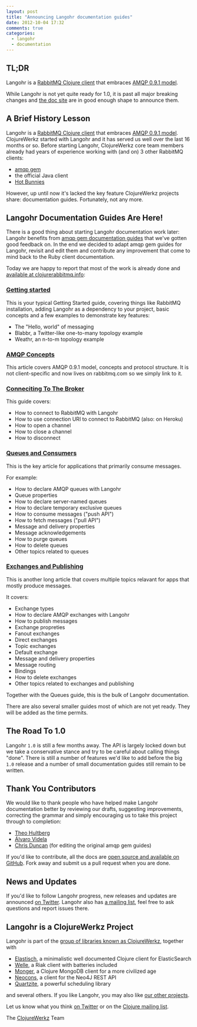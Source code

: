 ```yaml
---
layout: post
title: "Announcing Langohr documentation guides"
date: 2012-10-04 17:32
comments: true
categories:
  - langohr
  - documentation
---
```


## TL;DR

Langohr is a [RabbitMQ Clojure client](http://clojurerabbitmq.info) that embraces [AMQP 0.9.1 model](http://bit.ly/amqp-model-explained). 

While Langohr is not yet quite ready for 1.0, it is past all major breaking changes and [the doc site](http://clojurerabbitmq.info) are in good enough shape to
announce them.


## A Brief History Lesson

Langohr is a [RabbitMQ Clojure client](http://clojurerabbitmq.info) that embraces [AMQP 0.9.1 model](http://bit.ly/amqp-model-explained).
ClojureWerkz started with Langohr and it has served us well over the last 16 months or so. Before starting Langohr, ClojureWerkz core team members already had
years of experience working with (and on) 3 other RabbitMQ clients:

 * [amqp gem](http://github.com/ruby-amqp/amqp)
 * the official Java client
 * [Hot Bunnies](http://github.com/ruby-amqp/hot_bunnies)

However, up until now it's lacked the key feature ClojureWerkz projects share: documentation guides. Fortunately, not any more.



## Langohr Documentation Guides Are Here!

There is a good thing about starting Langohr documentation work later: Langohr benefits from [amqp gem documentation guides](http://rubyamqp.info)
that we've gotten good feedback on. In the end we decided to adapt amqp gem guides for Langohr, revisit and edit them and contribute any
improvement that come to mind back to the Ruby client documentation.

Today we are happy to report that most of the work is already done and [available at clojurerabbitmq.info](http://clojurerabbitmq.info):

### [Getting started](http://clojurerabbitmq.info/articles/getting_started.html)

This is your typical Getting Started guide, covering things like RabbitMQ installation, adding Langohr as a dependency to your project,
basic concepts and a few examples to demonstrate key features:

 * The "Hello, world" of messaging
 * Blabbr, a Twitter-like one-to-many topology example
 * Weathr, an n-to-m topology example


### [AMQP Concepts](http://www.rabbitmq.com/tutorials/amqp-concepts.html)

This article covers AMQP 0.9.1 model, concepts and protocol structure. It is not client-specific and now lives on rabbitmq.com so we simply link to it.


### [Conneciting To The Broker](http://clojurerabbitmq.info/articles/connecting.html)

This guide covers:

 * How to connect to RabbitMQ with Langohr
 * How to use connection URI to connect to RabbitMQ (also: on Heroku)
 * How to open a channel
 * How to close a channel
 * How to disconnect


### [Queues and Consumers](http://clojurerabbitmq.info/articles/queues.html)

This is the key article for applications that primarily consume messages.

For example:

 * How to declare AMQP queues with Langohr
 * Queue properties
 * How to declare server-named queues
 * How to declare temporary exclusive queues
 * How to consume messages ("push API")
 * How to fetch messages ("pull API")
 * Message and delivery properties
 * Message acknowledgements
 * How to purge queues
 * How to delete queues
 * Other topics related to queues


### [Exchanges and Publishing](http://clojurerabbitmq.info/articles/exchanges.html)

This is another long article that covers multiple topics relavant for apps that mostly produce messages.

It covers:

 * Exchange types
 * How to declare AMQP exchanges with Langohr
 * How to publish messages
 * Exchange propreties
 * Fanout exchanges
 * Direct exchanges
 * Topic exchanges
 * Default exchange
 * Message and delivery properties
 * Message routing
 * Bindings
 * How to delete exchanges
 * Other topics related to exchanges and publishing

Together with the Queues guide, this is the bulk of Langohr documentation.

There are also several smaller guides most of which are not yet ready. They will be added as the time permits.


## The Road To 1.0

Langohr `1.0` is still a few months away. The API is largely locked down but we take a conservative stance and try to be careful about
calling things "done". There is still a number of features we'd like to add before the big `1.0` release and a number of small documentation
guides still remain to be written.



## Thank You Contributors

We would like to thank people who have helped make Langohr documentation better by reviewing our drafts, suggesting improvements, correcting
the grammar and simply encouraging us to take this project through to completion:

 * [Theo Hultberg](https://twitter.com/iconara)
 * [Álvaro Videla](https://twitter.com/old_sound)
 * [Chris Duncan](https://twitter.com/celldee) (for editing the original amqp gem guides)

If you'd like to contribute, all the docs are [open source and available on GitHub](https://github.com/clojurewerkz/langohr.docs). Fork away and
submit us a pull request when you are done.


## News and Updates

If you'd like to follow Langohr progress, new releases and updates are announced [on Twitter](http://twitter.com/clojurewerkz).
Langohr also has [a mailing list](https://groups.google.com/group/clojure-langohr), feel free to ask questions and report issues there.



## Langohr is a ClojureWerkz Project

Langohr is part of the [group of libraries known as ClojureWerkz](http://clojurewerkz.org), together with

 * [Elastisch](http://clojureelasticsearch.info), a minimalistic well documented Clojure client for ElasticSearch
 * [Welle](http://clojureriak.info), a Riak client with batteries included
 * [Monger](http://clojuremongodb.info), a Clojure MongoDB client for a more civilized age
 * [Neocons](http://clojureneo4j.info), a client for the Neo4J REST API
 * [Quartzite](http://clojurequartz.info), a powerful scheduling library

and several others. If you like Langohr, you may also like [our other projects](http://clojurewerkz.org).

Let us know what you think [on Twitter](http://twitter.com/clojurewerkz) or on the [Clojure mailing list](https://groups.google.com/group/clojure).


The [ClojureWerkz](http://clojurewerkz.org) Team
